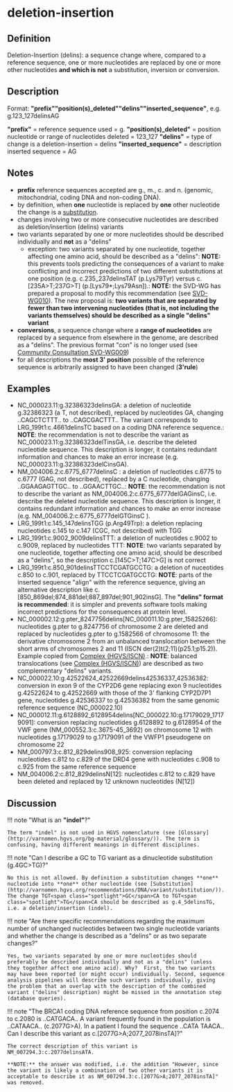 # deletion-insertion

## Definition

Deletion-Insertion (delins): a sequence change where, compared to a reference sequence, one or more nucleotides are replaced by one or more other nucleotides **and which is not** a substitution, inversion or conversion.

## Description

Format:   **"prefix""position(s)\_deleted""delins""inserted_sequence"**,  e.g. g.123\_127delinsAG

**"prefix"**  =  reference sequence used  =  g.
**"position(s)\_deleted"**  =  position nucleotide or range of nucleotides deleted  =  123\_127
**"delins"**  =  type of change is a deletion-insertion  =  delins
**"inserted\_sequence"**  =  description inserted sequence  =  AG
## Notes

* **prefix** reference sequences accepted are g., m., c. and n. (genomic, mitochondrial, coding DNA and non-coding DNA).
* by definition, when **one** nucleotide is replaced by **one** other nucleotide the change is a [substitution](../substitution/).
* changes involving two or more consecutive nucleotides are described as deletion/insertion (delins) variants
* two variants separated by one or more nucleotides should be described individually and **not** as a "delins"
    * exception: two variants separated by one nucleotide, together affecting one amino acid, should be described as a "delins": **NOTE:**    this prevents tools predicting the consequences of a variant to make conflicting and incorrect predictions of two different substitutions at one position (e.g. c.235\_237delinsTAT (p.Lys79Tyr) versus c.[235A>T;237G>T] (p.[Lys79*;Lys79Asn]).: **NOTE:** the SVD-WG has prepared a proposal to modify this recommendation (see [SVD-WG010](../../../consultation/SVD-WG010/)). The new proposal is: **two variants that are separated by fewer than two intervening nucleotides (that is, not including the variants themselves) should be described as a single "delins" variant**
* **conversions**, a sequence change where a **range of nucleotides** are replaced by a sequence from elsewhere in the genome, are described as a "delins". The previous format "con" is no longer used (see [Community Consultation SVD-WG009](../../../consultation/SVD-WG009/))
* for all descriptions the **most 3' position** possible of the reference sequence is arbitrarily assigned to have been changed (**3'rule**)
## Examples

* NC\_000023.11:g.32386323delinsGA: a deletion of nucleotide g.32386323 (a T, not described), replaced by nucleotides GA, changing ..CAGC<span class="spotlight">T</span>CTTT.. to ..CAGC<span class="spotlight">GA</span>CTTT.. The variant corresponds to LRG\_199t1:c.4661delinsTC based on a coding DNA reference sequence.: **NOTE**: the recommendation is not to describe the variant as NC\_000023.11:g.32386323delTinsGA, i.e. describe the deleted nucleotide sequence. This description is longer, it contains redundant information and chances to make an error increase (e.g. NC\_000023.11:g.32386323delCinsGA).
* NM\_004006.2:c.6775\_6777delinsC : a deletion of nucleotides c.6775 to c.6777 (GAG, not described), replaced by a C nucleotide, changing ..GGAA<span class="spotlight">GAG</span>TTGC.. to ..GGAA<span class="spotlight">C</span>TTGC..: **NOTE**: the recommendation is not to describe the variant as NM\_004006.2:c.6775\_6777delGAGinsC, i.e. describe the deleted nucleotide sequence. This description is longer, it contains redundant information and chances to make an error increase (e.g. NM\_004006.2:c.6775\_6777delGTGinsC ).
* LRG\_199t1:c.145\_147delinsTGG (p.Arg49Trp): a deletion replacing nucleotides c.145 to c.147 (CGC, not described) with TGG
* LRG\_199t1:c.9002\_9009delinsTTT: a deletion of nucleotides c.9002 to c.9009, replaced by nucleotides TTT: **NOTE**:    two variants separated by one nucleotide, together affecting one amino acid, should be described as a "delins", so the description c.[145C>T;147C>G] is not correct
* LRG\_199t1:c.850\_901delinsTTCCTCGATGCCTG: a deletion of nuceotides c.850 to c.901, replaced by TTCCTCGATGCCTG: **NOTE**:    parts of the inserted sequence "align" with the reference sequence, giving an alternative description like c.[850\_869del;874\_881del;887\_897del;901\_902insG]. The **"delins" format is recommended**: it is simpler and prevents software tools making incorrect predictions for the consequences at protein level. 
* NC\_000002.12:g.pter\_8247756delins\[NC\_000011.10:g.pter\_15825266\]: nucleotides g.pter to g.8247756 of chromosome 2 are deleted and replaced by nucleotides g.pter to g.1582566 of chromosome 11: the derivative chromosome 2 from an unbalanced translocation between the short arms of chromosomes 2 and 11 (ISCN der(2)t(2;11)(p25.1;p15.2)). Example copied from [Complex (HGVS/ISCN)](../complex/).: **NOTE**:    balanced translocations (see [Complex (HGVS/ISCN)](../complex/)) are described as two complementary "delins" variants.
* NC\_000022.10:g.42522624\_42522669delins42536337\_42536382: conversion in exon 9 of the CYP2D6 gene replacing exon 9 nucleotides g.42522624 to g.42522669 with those of the 3' flanking CYP2D7P1 gene, nucleotides g.42536337 to g.42536382 from the same genomic reference sequence (NC\_000022.10)
* NC\_000012.11:g.6128892\_6128954delins[NC\_000022.10:g.17179029\_17179091]: conversion replacing nucleotides g.6128892 to g.6128954 of the VWF gene (NM\_000552.3:c.3675-45\_3692) on chromosome 12 with nucleotides g.17179029 to g.17179091 of the VWFP1 pseudogene on chromosome 22
* NM\_000797.3:c.812\_829delins908\_925: conversion replacing nucleotides c.812 to c.829 of the DRD4 gene with nucleotides c.908 to c.925 from the same reference sequence
* NM\_004006.2:c.812\_829delinsN[12]: nucleotides c.812 to c.829 have been deleted and replaced by 12 unknown nucleotides (N[12])

## Discussion

!!! note "What is an **"indel"**?"

    The term "indel" is not used in HGVS nomenclature (see [Glossary](http://varnomen.hgvs.org/bg-material/glossary/)). The term is confusing, having different meanings in different disciplines.

!!! note "Can I describe a GC to TG variant as a dinucleotide substitution (g.4GC>TG)?"

    No this is not allowed. By definition a substitution changes **one** nucleotide into **one** other nucleotide (see [Substitution](http://varnomen.hgvs.org/recommendations/DNA/variant/substitution/)). The change TGT<span class="spotlight">GC</span>CA to TGT<span class="spotlight">TG</span>CA should be described as g.4_5delinsTG, i.e. a deletion/insertion (indel).

!!! note "Are there specific recommendations regarding the maximum number of unchanged nucleotides between two single nucleotide variants and whether the change is described as a "delins" or as two separate changes?"

    Yes, two variants separated by one or more nucleotides should preferably be described individually and not as a "delins" (unless they together affect one amino acid). Why?  First, the two variants may have been reported (or might occur) individually. Second, sequence analysis pipelines will describe such variants individually, giving the problem that an overlap with the description of the combined variant ("delins" description) might be missed in the annotation step (database queries).

!!! note "The BRCA1 coding DNA reference sequence from position c.2074 to c.2080 is ..CATGACA.. A variant frequently found in the population is ..CAT<span class="spotlight">A</span>ACA.. (c.2077G>A). In a patient I found the sequence ..CAT<span class="spotlight">A TA</span>ACA.. Can I describe this variant as c.[2077G>A;2077_2078insTA]?"

    The correct description of this variant is NM_007294.3:c.2077delinsATA.
    
    **NOTE:** the answer was modified, i.e. the addition "However, since the variant is likely a combination of two other variants it is acceptable to describe it as NM_007294.3:c.[2077G>A;2077_2078insTA]" was removed. 
